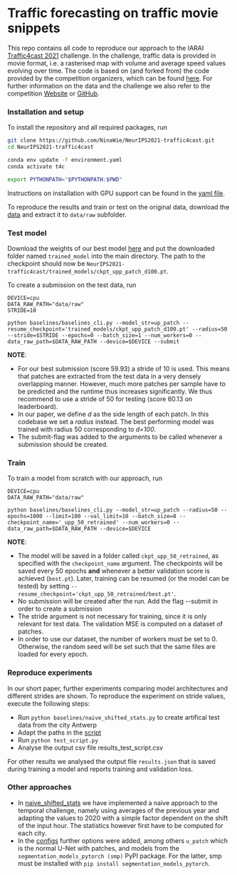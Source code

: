 # Traffic forecasting on traffic movie snippets

This repo contains all code to reproduce our approach to the IARAI [Traffic4cast 2021](https://www.iarai.ac.at/traffic4cast/) challenge.
In the challenge, traffic data is provided in movie format, i.e. a rasterised map with volume and average speed values evolving over time.
The code is based on (and forked from) the code provided by the competition organizers, which can be found [here](https://github.com/iarai/NeurIPS2021-traffic4cast). 
For further information on the data and the challenge we also refer to the competition [Website](https://www.iarai.ac.at/traffic4cast/) or [GitHub](https://github.com/iarai/NeurIPS2021-traffic4cast).

### Installation and setup

To install the repository and all required packages, run

```bash
git clone https://github.com/NinaWie/NeurIPS2021-traffic4cast.git
cd NeurIPS2021-traffic4cast

conda env update -f environment.yaml
conda activate t4c

export PYTHONPATH="$PYTHONPATH:$PWD"
```

Instructions on installation with GPU support can be found in the [yaml file](environment.yaml). 


To reproduce the results and train or test on the original data, download the [data](https://www.iarai.ac.at/traffic4cast/forums/forum/competition/competition-2021/) and extract it to `data/raw` subfolder.

### Test model

Download the weights of our best model [here](https://polybox.ethz.ch/index.php/s/aBvfKzOFkSsSUQv) and put the downloaded folder named `trained_model` into the main directory. The path to the checkpoint should now be `NeurIPS2021-traffic4cast/trained_models/ckpt_upp_patch_d100.pt`. 

To create a submission on the test data, run

```
DEVICE=cpu
DATA_RAW_PATH="data/raw"
STRIDE=10

python baselines/baselines_cli.py --model_str=up_patch --resume_checkpoint='trained_models/ckpt_upp_patch_d100.pt' --radius=50 --stride=$STRIDE --epochs=0 --batch_size=1 --num_workers=0 --data_raw_path=$DATA_RAW_PATH --device=$DEVICE --submit
```

**NOTE**:
* For our best submission (score 59.93) a stride of 10 is used. This means that patches are extracted from the test data in a very densely overlapping manner. However, much more patches per sample have to be predicted and the runtime thus increases significantly. We thus recommend to use a stride of 50 for testing (score 60.13 on leaderboard).
* In our paper, we define *d* as the side length of each patch. In this codebase we set a *radius* instead. The best performing model was trained with radius 50 corresponding to *d=100*. 
* The submit-flag was added to the arguments to be called whenever a submission should be created.

### Train

To train a model from scratch with our approach, run

```
DEVICE=cpu
DATA_RAW_PATH="data/raw"

python baselines/baselines_cli.py --model_str=up_patch --radius=50 --epochs=1000 --limit=100 --val_limit=10 --batch_size=8 --checkpoint_name='_upp_50_retrained' --num_workers=0 --data_raw_path=$DATA_RAW_PATH --device=$DEVICE
```
**NOTE**:
* The model will be saved in a folder called `ckpt_upp_50_retrained`, as specified with the `checkpoint_name` argument. The checkpoints will be saved every 50 epochs **and** whenever a better validation score is achieved (`best.pt`). Later, training can be resumed (or the model can be tested) by setting `--resume_checkpoint='ckpt_upp_50_retrained/best.pt'`.
* No submission will be created after the run. Add the flag --submit in order to create a submission
* The stride argument is not necessary for training, since it is only relevant for test data. The validation MSE is computed on a dataset of patches.
* In order to use our dataset, the number of workers must be set to 0. Otherwise, the random seed will be set such that the same files are loaded for every epoch.

### Reproduce experiments

In our short paper, further experiments comparing model architectures and different strides are shown. To reproduce the experiment on stride values, execute the following steps:
* Run `python baselines/naive_shifted_stats.py` to create artifical test data from the city Antwerp
* Adapt the paths in the [script](test_script.py)
* Run `python test_script.py`
* Analyse the output csv file results_test_script.csv

For other results we analysed the output file `results.json` that is saved during training a model and reports training and validation loss.


### Other approaches

* In [naive_shifted_stats](baselines/naive_shifted_stats.py`) we have implemented a naive approach to the temporal challenge, namely using averages of the previous year and adapting the values to 2020 with a simple factor dependent on the shift of the input hour. The statistics however first have to be computed for each city.
* In the [configs](baselines/baselines_configs.py) further options were added, among others `u_patch` which is the normal U-Net with patches, and models from the `segmentation_models_pytorch (smp)` PyPI package. For the latter, smp must be installed with `pip install segmentation_models_pytorch`. 